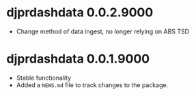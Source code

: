 # djprdashdata 0.0.2.9000

* Change method of data ingest, no longer relying on ABS TSD

# djprdashdata 0.0.1.9000

* Stable functionality
* Added a `NEWS.md` file to track changes to the package.

